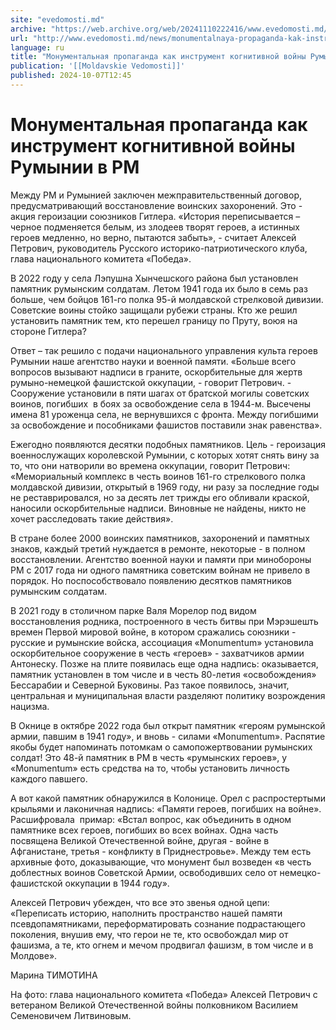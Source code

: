 ```yaml
---
site: "evedomosti.md"
archive: "https://web.archive.org/web/20241110222416/www.evedomosti.md/news/monumentalnaya-propaganda-kak-instrument-kognitivnoj-vojny-r"
url: "http://www.evedomosti.md/news/monumentalnaya-propaganda-kak-instrument-kognitivnoj-vojny-r"
language: ru
title: "Монументальная пропаганда как инструмент когнитивной войны Румынии в РМ"
publication: '[[Moldavskie Vedomosti]]'
published: 2024-10-07T12:45
---
```


# Монументальная пропаганда как инструмент когнитивной войны Румынии в РМ

Между РМ и Румынией заключен межправительственный договор, предусматривающий восстановление воинских захоронений. Это - акция героизации союзников Гитлера. «История переписывается – черное подменяется белым, из злодеев творят героев, а истинных героев медленно, но верно, пытаются забыть», - считает Алексей Петрович, руководитель Русского историко-патриотического клуба, глава национального комитета «Победа».

В 2022 году у села Лэпушна Хынчешского района был установлен памятник румынским солдатам. Летом 1941 года их было в семь раз больше, чем бойцов 161-го полка 95-й молдавской стрелковой дивизии. Советские воины стойко защищали рубежи страны. Кто же решил установить памятник тем, кто перешел границу по Пруту, воюя на стороне Гитлера?

Ответ – так решило с подачи национального управления культа героев Румынии наше агентство науки и военной памяти. «Больше всего вопросов вызывают надписи в граните, оскорбительные для жертв румыно-немецкой фашистской оккупации, - говорит Петрович. - Сооружение установили в пяти шагах от братской могилы советских воинов, погибших  в боях за освобождение села в 1944-м. Высечены имена 81 уроженца села, не вернувшихся с фронта. Между погибшими за освобождение и пособниками фашистов поставили знак равенства».

Ежегодно появляются десятки подобных памятников. Цель - героизация военнослужащих королевской Румынии, с которых хотят снять вину за то, что они натворили во времена оккупации, говорит Петрович: «Мемориальный комплекс в честь воинов 161-го стрелкового полка молдавской дивизии, открытый в 1969 году, ни разу за последние годы не реставрировался, но за десять лет трижды его обливали краской, наносили оскорбительные надписи. Виновные не найдены, никто не хочет расследовать такие действия».

В стране более 2000 воинских памятников, захоронений и памятных знаков, каждый третий нуждается в ремонте, некоторые - в полном восстановлении. Агентство военной науки и памяти при минобороны РМ с 2017 года ни одного памятника советским войнам не привело в порядок. Но поспособствовало появлению десятков памятников румынским солдатам.

В 2021 году в столичном парке Валя Морелор под видом восстановления родника, построенного в честь битвы при Мэрэшешть времен Первой мировой войне, в котором сражались союзники - русские и румынские войска, ассоциация «Monumentum» установила оскорбительное сооружение в честь «героев» - захватчиков армии Антонеску. Позже на плите появилась еще одна надпись: оказывается, памятник установлен в том числе и в честь 80-летия «освобождения» Бессарабии и Северной Буковины. Раз такое появилось, значит, центральная и муниципальная власти разделяют политику возрождения нацизма.

В Окнице в октябре 2022 года был открыт памятник «героям румынской армии, павшим в 1941 году», и вновь - силами «Monumentum». Распятие якобы будет напоминать потомкам о самопожертвовании румынских солдат! Это 48-й памятник в РМ в честь «румынских героев», у «Monumentum» есть средства на то, чтобы установить личность каждого павшего.

А вот какой памятник обнаружился в Колонице. Орел с распростертыми крыльями и лаконичная надпись: «Памяти героев, погибших на войне». Расшифровала  примар: «Встал вопрос, как объединить в одном памятнике всех героев, погибших во всех войнах. Одна часть посвящена Великой Отечественной войне, другая - войне в Афганистане, третья - конфликту в Приднестровье». Между тем есть архивные фото, доказывающие, что монумент был возведен «в честь доблестных воинов Советской Армии, освободивших село от немецко-фашистской оккупации в 1944 году».

Алексей Петрович убежден, что все это звенья одной цепи: «Переписать историю, наполнить пространство нашей памяти псевдопамятниками, переформатировать сознание подрастающего поколения, внушив ему, что герои не те, кто освобождал мир от фашизма, а те, кто огнем и мечом продвигал фашизм, в том числе и в Молдове».

Марина ТИМОТИНА

На фото: глава национального комитета «Победа» Алексей Петрович с ветераном Великой Отечественной войны полковником Василием Семеновичем Литвиновым.